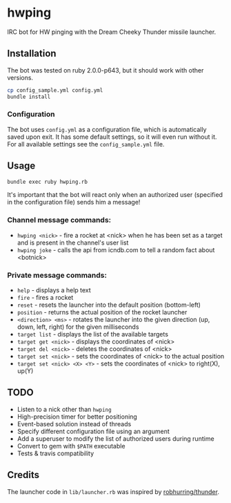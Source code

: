 # hwping
IRC bot for HW pinging with the Dream Cheeky Thunder missile launcher.

## Installation
The bot was tested on ruby 2.0.0-p643, but it should work with other versions.
```bash
cp config_sample.yml config.yml
bundle install
```

### Configuration
The bot uses `config.yml` as a configuration file, which is automatically saved upon exit. It has some default settings, so it will even run without it. For all available settings see the `config_sample.yml` file.

## Usage
```bash
bundle exec ruby hwping.rb
```
It's important that the bot will react only when an authorized user (specified in the configuration file) sends him a message!

### Channel message commands:
- `hwping <nick>` - fire a rocket at &lt;nick&gt; when he has been set as a target and is present in the channel's user list
- `hwping joke` - calls the api from icndb.com to tell a random fact about &lt;botnick&gt;

### Private message commands:
- `help` - displays a help text
- `fire` - fires a rocket
- `reset` - resets the launcher into the default position (bottom-left)
- `position` - returns the actual position of the rocket launcher
- `<direction> <ms>` - rotates the launcher into the given direction (up, down, left, right) for the given milliseconds
- `target list` - displays the list of the available targets
- `target get <nick>` - displays the coordinates of &lt;nick&gt;
- `target del <nick>` - deletes the coordinates of &lt;nick&gt;
- `target set <nick>` - sets the coordinates of &lt;nick&gt; to the actual position
- `target set <nick> <X> <Y>` - sets the coordinates of &lt;nick&gt; to right(X), up(Y)

## TODO
- Listen to a nick other than `hwping`
- High-precision timer for better positioning
- Event-based solution instead of threads
- Specify different configuration file using an argument
- Add a superuser to modify the list of authorized users during runtime
- Convert to gem with `$PATH` executable
- Tests & travis compatibility

## Credits
The launcher code in `lib/launcher.rb` was inspired by [robhurring/thunder](https://github.com/robhurring/thunder).
